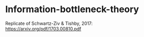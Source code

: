 # Information-bottleneck-theory
Replicate of Schwartz-Ziv &amp; Tishby, 2017: https://arxiv.org/pdf/1703.00810.pdf
